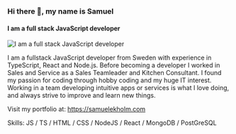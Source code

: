 ### Hi there 👋, my name is Samuel
#### I am a full stack JavaScript developer
![I am a full stack JavaScript developer](https://i.postimg.cc/BQZF0WWq/Samuel-Ekholm.png)

I am a fullstack JavaScript developer from Sweden with experience in TypeScript, React and Node.js. Before becoming a developer I worked in Sales and Service as a Sales Teamleader and Kitchen Consultant. I found my passion for coding through hobby coding and my huge IT interest. Working in a team developing intuitive apps or services is what I love doing, and always strive to improve and learn new things.

Visit my portfolio at: https://samuelekholm.com

Skills: JS / TS / HTML / CSS / NodeJS / React / MongoDB / PostGreSQL

<!--
**SamuelEkh/SamuelEkh** is a ✨ _special_ ✨ repository because its `README.md` (this file) appears on your GitHub profile.

Here are some ideas to get you started:

- 🔭 I’m currently working on ...
- 🌱 I’m currently learning ...
- 👯 I’m looking to collaborate on ...
- 🤔 I’m looking for help with ...
- 💬 Ask me about ...
- 📫 How to reach me: ...
- 😄 Pronouns: ...
- ⚡ Fun fact: ...
-->
